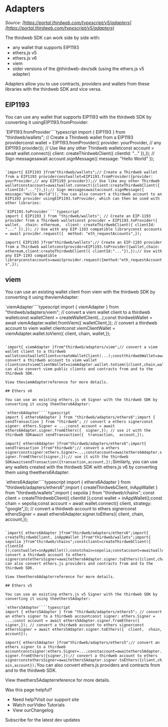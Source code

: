 # Adapters

*Source: [https://portal.thirdweb.com/typescript/v5/adapters](https://portal.thirdweb.com/typescript/v5/adapters)*

The thirdweb SDK can work side by side with:

* any wallet that supports EIP1193
* ethers.js v5
* ethers.js v6
* viem
* older versions of the @thirdweb-dev/sdk (using the ethers.js v5 adapter)

Adapters allow you to use contracts, providers and wallets from these libraries with the thirdweb SDK and vice versa.

## EIP1193

You can use any wallet that supports EIP1193 with the thirdweb SDK by converting it usingEIP1193.fromProvider:

`EIP1193.fromProvider````typescript
import { EIP1193 } from "thirdweb/wallets"; // Create a Thirdweb wallet from a EIP1193 providerconst wallet = EIP1193.fromProvider({  provider: yourProvider, // any EIP1193 provider}); // Use like any other Thirdweb walletconst account = await wallet.connect({  client: createThirdwebClient({ clientId: "..." }),}); // Sign messagesawait account.signMessage({ message: "Hello World" });
```

`import{ EIP1193 }from"thirdweb/wallets";// Create a Thirdweb wallet from a EIP1193 providerconstwallet=EIP1193.fromProvider({provider: yourProvider,// any EIP1193 provider});// Use like any other Thirdweb walletconstaccount=awaitwallet.connect({client:createThirdwebClient({ clientId:"..."}),});// Sign messagesawaitaccount.signMessage({ message:"Hello World"});`You can also convert a thirdweb account to an EIP1193 provider usingEIP1193.toProvider, which can then be used with other libraries:

`EIP1193.toProvider````typescript
import { EIP1193 } from "thirdweb/wallets"; // Create an EIP-1193 provider from a Thirdweb walletconst provider = EIP1193.toProvider({  wallet,  chain: ethereum,  client: createThirdwebClient({ clientId: "..." }),}); // Use with any EIP-1193 compatible libraryconst accounts = await provider.request({  method: "eth_requestAccounts",});
```

`import{ EIP1193 }from"thirdweb/wallets";// Create an EIP-1193 provider from a Thirdweb walletconstprovider=EIP1193.toProvider({wallet,chain: ethereum,client:createThirdwebClient({ clientId:"..."}),});// Use with any EIP-1193 compatible libraryconstaccounts=awaitprovider.request({method:"eth_requestAccounts",});`
## viem

You can use an existing wallet client from viem with the thirdweb SDK by converting it using theviemAdapter:

`viemAdapter````typescript
import { viemAdapter } from "thirdweb/adapters/viem"; // convert a viem wallet client to a thirdweb walletconst walletClient = createWalletClient(...);const thirdwebWallet = await viemAdapter.wallet.fromViem({  walletClient,});  // convert a thirdweb account to viem wallet clientconst viemClientWallet = viemAdapter.wallet.toViem({  client,  chain,  wallet,});
```

`import{ viemAdapter }from"thirdweb/adapters/viem";// convert a viem wallet client to a thirdweb walletconstwalletClient=createWalletClient(...);constthirdwebWallet=awaitviemAdapter.wallet.fromViem({walletClient,});// convert a thirdweb account to viem wallet clientconstviemClientWallet=viemAdapter.wallet.toViem({client,chain,wallet,});`You can also convert viem public clients and contracts from and to the thirdweb SDK.

View theviemAdapterreference for more details.

## Ethers v6

You can use an existing ethers.js v6 Signer with the thirdweb SDK by converting it using theethers6Adapter:

`ethers6Adapter````typescript
import { ethers6Adapter } from "thirdweb/adapters/ethers6";import { sendTransaction } from "thirdweb"; // convert a ethers signerconst signer: ethers.Signer = ...;const account = await ethers6Adapter.signer.fromEthers({  signer,}); // use it with the thirdweb SDKawait sendTransaction({  transaction,  account,});
```

`import{ ethers6Adapter }from"thirdweb/adapters/ethers6";import{ sendTransaction }from"thirdweb";// convert a ethers signerconstsigner:ethers.Signer=...;constaccount=awaitethers6Adapter.signer.fromEthers({signer,});// use it with the thirdweb SDKawaitsendTransaction({transaction,account,});`Similarly, you can use any wallets created with the thirdweb SDK with ethers.js v6 by converting them using theethers6Adapter:

`ethers6Adapter````typescript
import { ethers6Adapter } from "thirdweb/adapters/ethers6";import { createThirdwebClient, inAppWallet } from "thirdweb/wallets";import { sepolia } from "thirdweb/chains"; const client = createThirdwebClient({ clientId });const wallet = inAppWallet();const chain = sepolia;const account = await wallet.connect({  client,  strategy: "google",}); // convert a thirdweb account to ethers signerconst ethersSigner = await ethers6Adapter.signer.toEthers({  client,  chain,  account,});
```

`import{ ethers6Adapter }from"thirdweb/adapters/ethers6";import{ createThirdwebClient, inAppWallet }from"thirdweb/wallets";import{ sepolia }from"thirdweb/chains";constclient=createThirdwebClient({ clientId });constwallet=inAppWallet();constchain=sepolia;constaccount=awaitwallet.connect({client,strategy:"google",});// convert a thirdweb account to ethers signerconstethersSigner=awaitethers6Adapter.signer.toEthers({client,chain,account,});`You can also convert ethers.js providers and contracts from and to the thirdweb SDK.

View theethers6Adapterreference for more details.

## Ethers v5

You can use an existing ethers.js v5 Signer with the thirdweb SDK by converting it using theethers5Adapter:

`ethers5Adapter````typescript
import { ethers5Adapter } from "thirdweb/adapters/ethers5"; // convert an ethers signer to a thirdweb accountconst signer: ethers.Signer = ...;const account = await ethers5Adapter.signer.fromEthers({  signer,}); // convert a thirdweb account to ethers signerconst ethersSigner = await ethers5Adapter.signer.toEthers({  client,  chain,  account});
```

`import{ ethers5Adapter }from"thirdweb/adapters/ethers5";// convert an ethers signer to a thirdweb accountconstsigner:ethers.Signer=...;constaccount=awaitethers5Adapter.signer.fromEthers({signer,});// convert a thirdweb account to ethers signerconstethersSigner=awaitethers5Adapter.signer.toEthers({client,chain,account});`You can also convert ethers.js providers and contracts from and to the thirdweb SDK.

View theethers5Adapterreference for more details.

Was this page helpful?

* Need help?Visit our support site
* Watch ourVideo Tutorials
* View ourChangelog

Subscribe for the latest dev updates

